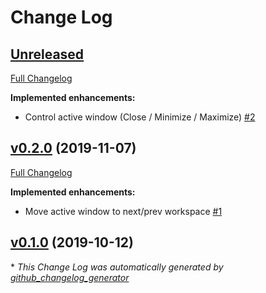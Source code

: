 # Change Log

## [Unreleased](https://github.com/iberianpig/fusuma-plugin-wmctrl/tree/HEAD)

[Full Changelog](https://github.com/iberianpig/fusuma-plugin-wmctrl/compare/v0.2.0...HEAD)

**Implemented enhancements:**

- Control active window \(Close / Minimize / Maximize\) [\#2](https://github.com/iberianpig/fusuma-plugin-wmctrl/issues/2)

## [v0.2.0](https://github.com/iberianpig/fusuma-plugin-wmctrl/tree/v0.2.0) (2019-11-07)
[Full Changelog](https://github.com/iberianpig/fusuma-plugin-wmctrl/compare/v0.1.0...v0.2.0)

**Implemented enhancements:**

- Move active window to next/prev workspace [\#1](https://github.com/iberianpig/fusuma-plugin-wmctrl/issues/1)

## [v0.1.0](https://github.com/iberianpig/fusuma-plugin-wmctrl/tree/v0.1.0) (2019-10-12)


\* *This Change Log was automatically generated by [github_changelog_generator](https://github.com/skywinder/Github-Changelog-Generator)*